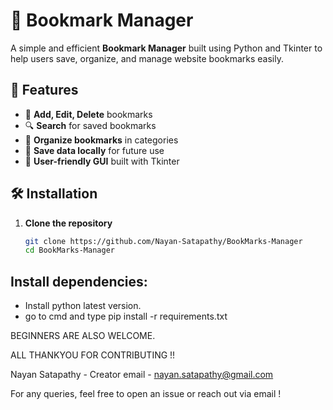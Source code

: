 # 📌 Bookmark Manager

A simple and efficient **Bookmark Manager** built using Python and Tkinter to help users save, organize, and manage website bookmarks easily.

## 🚀 Features
- 📌 **Add, Edit, Delete** bookmarks
- 🔍 **Search** for saved bookmarks
- 📂 **Organize bookmarks** in categories
- 💾 **Save data locally** for future use
- 🎨 **User-friendly GUI** built with Tkinter

## 🛠️ Installation
1. **Clone the repository**  
   ```bash
   git clone https://github.com/Nayan-Satapathy/BookMarks-Manager
   cd BookMarks-Manager

## Install dependencies:
 - Install python latest version.
 - go to cmd and type
    pip install -r requirements.txt

BEGINNERS ARE ALSO WELCOME.


ALL THANKYOU FOR CONTRIBUTING !! 

Nayan Satapathy - Creator
email - nayan.satapathy@gmail.com

For any queries, feel free to open an issue or reach out via email !
